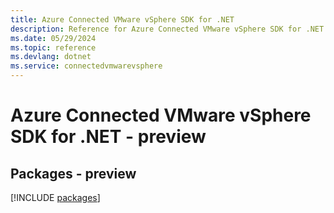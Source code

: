 ```yaml
---
title: Azure Connected VMware vSphere SDK for .NET
description: Reference for Azure Connected VMware vSphere SDK for .NET
ms.date: 05/29/2024
ms.topic: reference
ms.devlang: dotnet
ms.service: connectedvmwarevsphere
---
```

# Azure Connected VMware vSphere SDK for .NET - preview
## Packages - preview
[!INCLUDE [packages](connected-vmware-vsphere-index.md)]